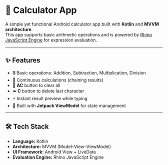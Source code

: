 # 📱 Calculator App

A simple yet functional Android calculator app built with **Kotlin** and **MVVM architecture**.  
This app supports basic arithmetic operations and is powered by [Rhino JavaScript Engine](https://developer.mozilla.org/en-US/docs/Mozilla/Projects/Rhino) for expression evaluation.

---

## ✨ Features
- 🖩 Basic operations: Addition, Subtraction, Multiplication, Division
- 🧮 Continuous calculations (chaining results)
- 🧹 **AC** button to clear all
- ⬅️ **C** button to delete last character
- ⚡ Instant result preview while typing
- 📱 Built with **Jetpack ViewModel** for state management

---

## 🛠 Tech Stack
- **Language:** Kotlin
- **Architecture:** MVVM (Model–View–ViewModel)
- **UI Framework:** Android View + LiveData
- **Evaluation Engine:** Rhino JavaScript Engine
